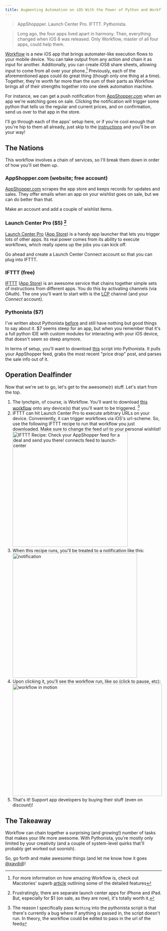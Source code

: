 ```yaml
---
title: Augmenting Automation on iOS With the Power of Python and Workflow
---
```


> AppShoppper. Launch Center Pro. IFTTT. Pythonista.

> Long ago, the four apps lived apart in harmony. Then, everything changed when iOS 8 was released. Only Workflow, master of all four apps, could help them.

[Workflow](https://workflow.is/) is a new iOS app that brings automater-like execution flows to your mobile device. You can take output from any action and chain it as input for another. Additionally, you can create iOS8 share sheets, allowing input to come from all over your phone.[^1] Previously, each of the aforementioned apps could do great thing (though only one thing at a time). Together, they're worth far more than the sum of their parts as Workflow brings all of their strengths together into one sleek automation machine.

For instance, we can get a push notification from [AppShopper.com](http://appshopper.com/) when an app we're watching goes on sale. Clicking the notification will trigger some python that tells us the regular and current prices, and on confirmation, send us over to that app in the store.

I'll go through each of the apps' setup here, or if you're cool enough that you're hip to them all already, just skip to the [instructions](#instructions) and you'll be on your way!

## The Nations

This workflow involves a chain of services, so I'll break them down in order of how you'll set them up.

### AppShopper.com (website; free account)

[AppShopper.com](http://appshopper.com/) scrapes the app store and keeps records for updates and sales. They offer emails when an app on your wishlist goes on sale, but we can do better than that.

Make an account and add a couple of wishlist items.

### Launch Center Pro ($5) [^2]

[Launch Center Pro](http://contrast.co/launch-center-pro/) ([App Store](https://itunes.apple.com/us/app/launch-center-pro/id532016360?mt=8)) is a handy app launcher that lets you trigger lots of other apps. Its real power comes from its ability to execute workflows, which really opens up the jobs you can kick off.

Go ahead and create a Launch Center Connect account so that you can plug into IFTTT.

### IFTTT (free)

[IFTTT](https://ifttt.com) ([App Store](https://itunes.apple.com/us/app/ifttt/id660944635?mt=8)) is an awesome service that chains together simple sets of instructions from different apps. You do this by activating channels (via OAuth). The one you'll want to start with is the [LCP](https://ifttt.com/launch_center) channel (and your _Connect_ account).

### Pythonista ($7)

I've written about Pythonista [before](http://blog.davidbrownman.com/post/105811452344/pythonista-power-pack) and still have nothing but good things to say about it. $7 seems steep for an app, but when you remember that it's a full python IDE with custom modules for interacting with your iOS device, that doesn't seem so steep anymore.

In terms of setup, you'll want to download [this](https://gist.github.com/xavdid/aad5332bfbfdf857d256) script into Pythonista. It pulls your AppShopper feed, grabs the most recent "price drop" post, and parses the sale info out of it.

## Operation Dealfinder <a name="instructions"></a>

Now that we're set to go, let's get to the awesome(r) stuff. Let's start from the top.

1. The lynchpin, of course, is Workflow. You'll want to download [this workflow](https://workflow.is/workflows/80d6f7808169407487abc646303be398) onto any device(s) that you'll want to be triggered. [^3]
2. IFTTT can hit Launch Center Pro to execute arbitrary URLs on your device. Conveniently, it can trigger workflows via iOS's url-scheme. So, use the following IFTTT recipe to run that workflow you just downloaded. Make sure to change the feed url to your personal wishlist! <a href="https://ifttt.com/view_embed_recipe/232743-check-your-appshopper-feed-for-a-deal-and-send-you-there" target="_blank" class="embed_recipe embed_recipe-l_57" id="embed_recipe-232743"><img src="https://ifttt.com/recipe_embed_img/232743" alt="IFTTT Recipe: Check your AppShopper feed for a deal and send you there! connects feed to launch-center" width="370px" style="max-width:100%"></a><script async type="text/javascript" src="//ifttt.com/assets/embed_recipe.js"></script>
3. When this recipe runs, you'll be treated to a notification like this: <br><a href="http://imgur.com/F7Rp11U"><img src="http://i.imgur.com/F7Rp11U.png" title="source: imgur.com" height="400" alt="notification"></a>
4. Upon clicking it, you'll see the workflow run, like so (click to pause, etc): <br><img src="http://fat.gfycat.com/ConcreteSarcasticAnglerfish.gif" width="480" height="360" alt="workflow in motion">
5. That's it! Support app developers by buying their stuff (even on discount)!

## The Takeaway

Workflow can chain together a surprising (and growing!) number of tasks that makes your life more awesome. With Pythonista, you're mostly only limited by your creativity (and a couple of system-level quirks that'll probably get worked out soonish).

So, go forth and make awesome things (and let me know how it goes [@xavdid](https://twitter.com/xavdid))!

[^1]: For more information on how amazing Workflow is, check out Macstories' superb [article](http://www.macstories.net/reviews/workflow-review-integrated-automation-for-ios-8/) outlining some of the detailed features

[^2]: Frustratingly, there are separate launch center apps for iPhone and iPad. But, especially for $1 (on sale, as they are now), it's totally worth it.

[^3]: The reason I specifically pass `Nothing` into the pythonista script is that there's currently a bug where if anything is passed in, the script doesn't run. In theory, the workflow could be edited to pass in the url of the feed
